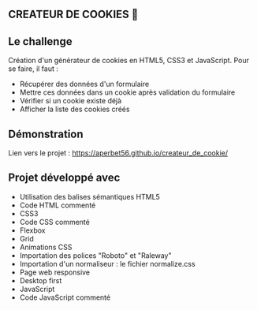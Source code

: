 ## CREATEUR DE COOKIES 🍪

## Le challenge

Création d'un générateur de cookies en HTML5, CSS3 et JavaScript. Pour se faire, il faut :

- Récupérer des données d'un formulaire
- Mettre ces données dans un cookie après validation du formulaire
- Vérifier si un cookie existe déjà
- Afficher la liste des cookies créés

## Démonstration

Lien vers le projet : https://aperbet56.github.io/createur_de_cookie/

## Projet développé avec

- Utilisation des balises sémantiques HTML5
- Code HTML commenté
- CSS3
- Code CSS commenté
- Flexbox
- Grid
- Animations CSS
- Importation des polices "Roboto" et "Raleway"
- Importation d'un normaliseur : le fichier normalize.css
- Page web responsive
- Desktop first
- JavaScript
- Code JavaScript commenté
